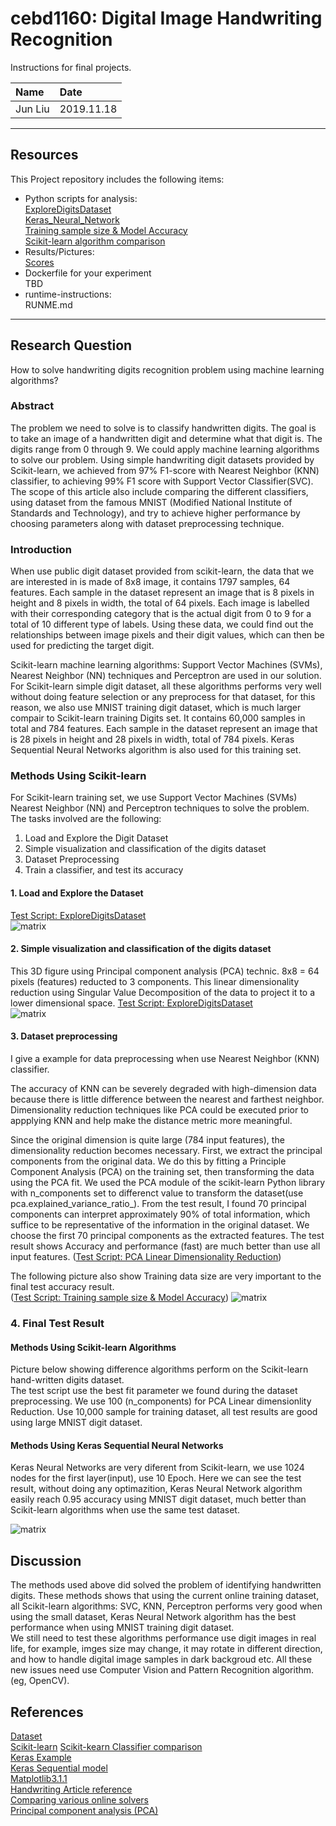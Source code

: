 # cebd1160: Digital Image Handwriting Recognition
Instructions for final projects.

| Name | Date |
|:-------|:---------------|
|Jun Liu | 2019.11.18|

-----

## Resources
This Project repository includes the following items:

- Python scripts for analysis:  
 [ExploreDigitsDataset](https://github.com/jasonliu2050/project/blob/master/ExploreDigitsDataset.py)  
 [Keras_Neural_Network](https://github.com/jasonliu2050/project/blob/master/Keras_Neural_Network.py)  
 [Training sample size & Model Accuracy](https://github.com/jasonliu2050/project/blob/master/TrainingSize_Accuracy.py)  
 [Scikit-learn algorithm comparison](https://github.com/jasonliu2050/project/blob/master/project.py)  
- Results/Pictures:  
 [Scores](https://github.com/jasonliu2050/project/blob/master/figures/Scores.png)
- Dockerfile for your experiment  
  TBD
- runtime-instructions:   
  RUNME.md
-----

## Research Question

How to solve handwriting digits recognition problem using machine learning algorithms?
 
### Abstract
The problem we need to solve is to classify handwritten digits. The goal is to take an image of a handwritten digit and determine what that digit is. The digits range from 0 through 9. We could apply machine learning algorithms to solve our problem. Using simple handwriting digit datasets provided by Scikit-learn, we achieved from 97% F1-score with Nearest Neighbor (KNN) classifier, to achieving 99% F1 score with Support Vector Classifier(SVC). The scope of this article also include comparing the different classifiers, using dataset from the famous MNIST (Modified National Institute of Standards and Technology), and try to achieve higher performance by choosing parameters along with dataset preprocessing technique.
### Introduction
When use public digit dataset provided from scikit-learn, the data that we are interested in is made of 8x8 image, it contains 1797 samples, 64 features. Each sample in the dataset represent an image that is 8 pixels in height and 8 pixels in width, the total of 64 pixels. Each image is labelled with their corresponding category that is the actual digit from 0 to 9 for a total of 10 different type of labels. Using these data, we could find out the relationships between image pixels and their digit values, which can then be used for predicting the target digit. 

Scikit-learn machine learning algorithms: Support Vector Machines (SVMs), Nearest Neighbor (NN) techniques and Perceptron are used in our solution. For Scikit-learn simple digit dataset, all these algorithms performs very well without doing feature selection or any preprocess for that dataset, for this reason, we also use MNIST training digit dataset, which is much larger compair to Scikit-learn training Digits set. It contains 60,000 samples in total and 784 features. Each sample in the dataset represent an image that is 28 pixels in height and 28 pixels in width, total of 784 pixels. Keras Sequential Neural Networks algorithm is also used for this training set. 

### Methods Using Scikit-learn
For Scikit-learn training set, we use Support Vector Machines (SVMs) Nearest Neighbor (NN) and Perceptron techniques to solve the problem. The tasks involved are the following:

1. Load and Explore the Digit Dataset
2. Simple visualization and classification of the digits dataset
3. Dataset Preprocessing 
4. Train a classifier, and test its accuracy

#### 1. Load and Explore the Dataset
[Test Script: ExploreDigitsDataset](https://github.com/jasonliu2050/project/blob/master/ExploreDigitsDataset.py)  
![matrix](./figures/ExploreDataset.png)


#### 2. Simple visualization and classification of the digits dataset
This 3D figure using Principal component analysis (PCA) technic. 8x8 = 64 pixels (features) reducted to 3 components. This linear dimensionality reduction using Singular Value Decomposition of the data to project it to a lower dimensional space.
[Test Script: ExploreDigitsDataset](https://github.com/jasonliu2050/project/blob/master/ExploreDigitsDataset.py)  
![matrix](./figures/PrincipalComponentAnalysis.png)

#### 3. Dataset preprocessing
I give a example for data preprocessing when use Nearest Neighbor (KNN) classifier.

The accuracy of KNN can be severely degraded with high-dimension data because there is little difference between the nearest and farthest neighbor. Dimensionality reduction techniques like PCA could be executed prior to appplying KNN and help make the distance metric more meaningful.

Since the original dimension is quite large (784 input features), the dimensionality reduction becomes necessary. First, we extract the principal components from the original data. We do this by fitting a Principle Component Analysis (PCA) on the training set, then transforming the data using the PCA fit. We used the PCA module of the scikit-learn Python library with n_components set to differenct value to transform the dataset(use pca.explained_variance_ratio_). From the test result, I found 70 principal components can interpret approximately 90% of total information, which suffice to be representative of the information in the original dataset. We choose the first 70 principal components as the extracted features. The test result shows Accuracy and performance (fast) are much better than use all input features. ([Test Script: PCA Linear Dimensionality Reduction](https://github.com/jasonliu2050/project/blob/master/PCA_Linear_dimensionality_reduction.py))  

The following picture also show Training data size are very important to the final test accuracy result.  
([Test Script: Training sample size & Model Accuracy](https://github.com/jasonliu2050/project/blob/master/TrainingSize_Accuracy.py)) 
![matrix](./figures/PrincipalComponentAnalysis_variance.png)

### 4. Final Test Result
#### Methods Using Scikit-learn Algorithms
Picture below showing difference algorithms perform on the Scikit-learn hand-written digits dataset.  
The test script use the best fit parameter we found during the dataset preprocessing. We use 100 (n_components) for PCA Linear dimensionlity Reduction. Use 10,000 sample for training dataset, all test results are good using large MNIST digit dataset.  
#### Methods Using Keras Sequential Neural Networks
Keras Neural Networks are very diferent from Scikit-learn, we use 1024 nodes for the first layer(input), use 10 Epoch. Here we can see the test result, without doing any optimazition, Keras Neural Network algorithm easily reach 0.95 accuracy using MNIST digit dataset, much better than Scikit-learn algorithms when use the same test dataset. 

![matrix](./figures/Comparation.png)

## Discussion
The methods used above did solved the problem of identifying handwritten digits. These methods shows that using the current online training dataset, all  Scikit-learn algorithms: SVC, KNN, Perceptron performs very good when using the small dataset, Keras Neural Network algorithm has the best performance when using MNIST training digit dataset.  
We still need to test these algorithms performance use digit images in real life, for example, imges size may change, it may rotate in different direction, and how to handle digital image samples in dark backgroud etc. All these new issues need use Computer Vision and Pattern Recognition algorithm.(eg, OpenCV).   

## References
[Dataset](https://scikit-learn.org/stable/modules/generated/sklearn.datasets.load_digits.html#sklearn.datasets.load_digits)  
[Scikit-learn](https://scikit-learn.org/stable/whats_new.html#version-0-21-3) 
[Scikit-kearn Classifier comparison](https://scikit-learn.org/stable/auto_examples/classification/plot_classifier_comparison.html)  
[Keras Example](https://medium.com/tebs-lab/how-to-classify-mnist-digits-with-different-neural-network-architectures-39c75a0f03e3)  
[Keras Sequential model](https://keras.io/models/sequential/)  
[Matplotlib3.1.1](https://matplotlib.org/3.1.1/users/whats_new.html)  
[Handwriting Article reference](https://medium.com/the-andela-way/applying-machine-learning-to-recognize-handwritten-characters-babcd4b8d705)  
[Comparing various online solvers](https://scikit-learn.org/stable/auto_examples/linear_model/plot_sgd_comparison.html#sphx-glr-auto-examples-linear-model-plot-sgd-comparison-py)  
[Principal component analysis (PCA)](https://scikit-learn.org/stable/modules/generated/sklearn.decomposition.PCA.html)
